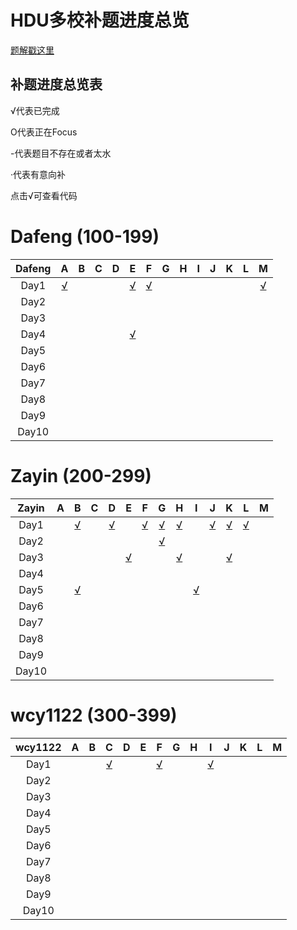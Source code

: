# HDU多校补题进度总览

[题解戳这里](https://github.com/Dafenghh/Training_Summary/blob/master/HDU_train_2019.md)


## 补题进度总览表

√代表已完成

O代表正在Focus

-代表题目不存在或者太水

·代表有意向补

点击√可查看代码


# Dafeng (100-199)

Dafeng  |   A    |   B    |   C    |   D    |   E    |   F    |   G    |   H    |   I    |   J    |   K    |   L    | M
:------:|:------:|:------:|:------:|:------:|:------:|:------:|:------:|:------:|:------:|:------:|:------:|:------:|:------:
Day1    |[√][100]|        |        |        |[√][101]|[√][103]|        |        |        |        |        |        |[√][102]
Day2    |        |        |        |        |        |        |        |        |        |        |        |        |
Day3    |        |        |        |        |        |        |        |        |        |        |        |        |
Day4    |        |        |        |        |[√][104]|        |        |        |        |        |        |        |
Day5    |        |        |        |        |        |        |        |        |        |        |        |        |
Day6    |        |        |        |        |        |        |        |        |        |        |        |        |
Day7    |        |        |        |        |        |        |        |        |        |        |        |        |
Day8    |        |        |        |        |        |        |        |        |        |        |        |        |
Day9    |        |        |        |        |        |        |        |        |        |        |        |        |
Day10   |        |        |        |        |        |        |        |        |        |        |        |        |


[100]: https://github.com/Dafenghh/Training_Summary/blob/master/code/HDU2019/day1/A_dafeng.cpp
[101]: https://github.com/Dafenghh/Training_Summary/blob/master/code/HDU2019/day1/E_dafeng.cpp
[102]: https://github.com/Dafenghh/Training_Summary/blob/master/code/HDU2019/day1/M_dafeng.cpp
[103]: https://github.com/Dafenghh/Training_Summary/blob/master/code/HDU2019/day1/F_dafeng.cpp
[104]: https://github.com/Dafenghh/Training_Summary/blob/master/code/HDU2019/day4/E_dafeng.cpp

# Zayin (200-299) 

Zayin   |   A    |   B    |   C    |   D    |   E    |   F    |   G    |   H    |   I    |   J    |   K    |   L    | M
:------:|:------:|:------:|:------:|:------:|:------:|:------:|:------:|:------:|:------:|:------:|:------:|:------:|:------:
Day1    |        |[√][203]|        |[√][200]|        |[√][204]|[√][205]|[√][207]|        |[√][206]|[√][201]|[√][202]|
Day2    |        |        |        |        |        |        |[√][208]|        |        |        |        |        |
Day3    |        |        |        |        |[√][209]|        |        |[√][210]|        |        |[√][211]|        |
Day4    |        |        |        |        |        |        |        |        |        |        |        |        |
Day5    |        |[√][212]|        |        |        |        |        |        |[√][213]|        |        |        |
Day6    |        |        |        |        |        |        |        |        |        |        |        |        |
Day7    |        |        |        |        |        |        |        |        |        |        |        |        |
Day8    |        |        |        |        |        |        |        |        |        |        |        |        |
Day9    |        |        |        |        |        |        |        |        |        |        |        |        |
Day10   |        |        |        |        |        |        |        |        |        |        |        |        |

[200]: https://github.com/Dafenghh/Training_Summary/blob/master/code/HDU2019/day1/D_zayin.cpp
[201]: https://github.com/Dafenghh/Training_Summary/blob/master/code/HDU2019/day1/K_zayin.cpp
[202]: https://github.com/Dafenghh/Training_Summary/blob/master/code/HDU2019/day1/L_zayin.cpp
[203]: https://github.com/Dafenghh/Training_Summary/blob/master/code/HDU2019/day1/B_Zayin.cpp
[204]: https://github.com/Dafenghh/Training_Summary/blob/master/code/HDU2019/day1/F_Zayin.cpp
[205]: https://github.com/Dafenghh/Training_Summary/blob/master/code/HDU2019/day1/G_Zayin.cpp
[206]: https://github.com/Dafenghh/Training_Summary/blob/master/code/HDU2019/day1/J_Zayin.cpp
[207]: https://github.com/Dafenghh/Training_Summary/blob/master/code/HDU2019/day1/H_Zayin.cpp
[208]: https://github.com/Dafenghh/Training_Summary/blob/master/code/HDU2019/day2/G_Zayin.cpp
[209]: https://github.com/Dafenghh/Training_Summary/blob/master/code/HDU2019/day3/E_Zayin.cpp
[210]: https://github.com/Dafenghh/Training_Summary/blob/master/code/HDU2019/day3/H_Zayin.cpp
[211]: https://github.com/Dafenghh/Training_Summary/blob/master/code/HDU2019/day3/K_Zayin.cpp
[212]: https://github.com/Dafenghh/Training_Summary/blob/master/code/HDU2019/day5/B_Zayin.cpp
[213]: https://github.com/Dafenghh/Training_Summary/blob/master/code/HDU2019/day5/I_Zayin.cpp

# wcy1122 (300-399)

wcy1122 |   A    |   B    |   C    |   D    |   E    |   F    |   G    |   H    |   I    |   J    |   K    |   L    | M
:------:|:------:|:------:|:------:|:------:|:------:|:------:|:------:|:------:|:------:|:------:|:------:|:------:|:------:
Day1    |        |        |[√][302]|        |        |[√][301]|        |        |[√][300]|        |        |        |
Day2    |        |        |        |        |        |        |        |        |        |        |        |        |
Day3    |        |        |        |        |        |        |        |        |        |        |        |        |
Day4    |        |        |        |        |        |        |        |        |        |        |        |        |
Day5    |        |        |        |        |        |        |        |        |        |        |        |        |
Day6    |        |        |        |        |        |        |        |        |        |        |        |        |
Day7    |        |        |        |        |        |        |        |        |        |        |        |        |
Day8    |        |        |        |        |        |        |        |        |        |        |        |        |
Day9    |        |        |        |        |        |        |        |        |        |        |        |        |
Day10   |        |        |        |        |        |        |        |        |        |        |        |        |

[300]: https://github.com/Dafenghh/Training_Summary/blob/master/code/HDU2019/day1/I_wcy1122.cpp
[301]: https://github.com/Dafenghh/Training_Summary/blob/master/code/HDU2019/day1/F_wcy1122.cpp
[302]: https://github.com/Dafenghh/Training_Summary/blob/master/code/HDU2019/day1/C_wcy1122.cpp

